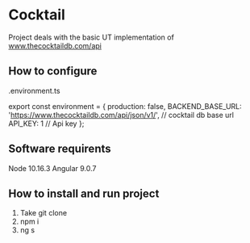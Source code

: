 # Cocktail

Project deals with the basic UT implementation of www.thecocktaildb.com/api

## How to configure

.environment.ts

export const environment = {
  production: false,
  BACKEND_BASE_URL: 'https://www.thecocktaildb.com/api/json/v1/',      // cocktail db base url
  API_KEY: 1         // Api key
};

## Software requirents
Node 10.16.3
Angular 9.0.7


## How to install and run project
1. Take git clone
2. npm i
3. ng s